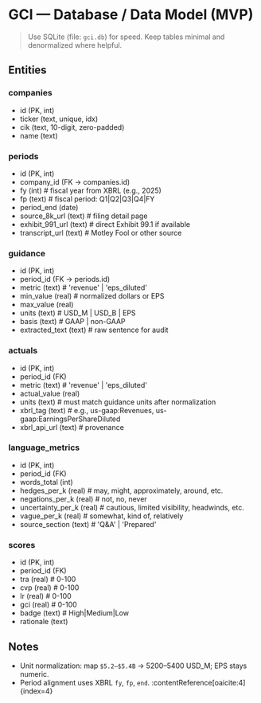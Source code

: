 # GCI — Database / Data Model (MVP)

> Use SQLite (file: `gci.db`) for speed. Keep tables minimal and denormalized where helpful.

## Entities

### companies
- id (PK, int)
- ticker (text, unique, idx)
- cik (text, 10-digit, zero-padded)
- name (text)

### periods
- id (PK, int)
- company_id (FK -> companies.id)
- fy (int)         # fiscal year from XBRL (e.g., 2025)
- fp (text)        # fiscal period: Q1|Q2|Q3|Q4|FY
- period_end (date)
- source_8k_url (text)       # filing detail page
- exhibit_991_url (text)     # direct Exhibit 99.1 if available
- transcript_url (text)      # Motley Fool or other source

### guidance
- id (PK, int)
- period_id (FK -> periods.id)
- metric (text)    # 'revenue' | 'eps_diluted'
- min_value (real) # normalized dollars or EPS
- max_value (real)
- units (text)     # USD_M | USD_B | EPS
- basis (text)     # GAAP | non-GAAP
- extracted_text (text)  # raw sentence for audit

### actuals
- id (PK, int)
- period_id (FK)
- metric (text)          # 'revenue' | 'eps_diluted'
- actual_value (real)
- units (text)           # must match guidance units after normalization
- xbrl_tag (text)        # e.g., us-gaap:Revenues, us-gaap:EarningsPerShareDiluted
- xbrl_api_url (text)    # provenance

### language_metrics
- id (PK, int)
- period_id (FK)
- words_total (int)
- hedges_per_k (real)        # may, might, approximately, around, etc.
- negations_per_k (real)     # not, no, never
- uncertainty_per_k (real)   # cautious, limited visibility, headwinds, etc.
- vague_per_k (real)         # somewhat, kind of, relatively
- source_section (text)      # 'Q&A' | 'Prepared'

### scores
- id (PK, int)
- period_id (FK)
- tra (real)    # 0-100
- cvp (real)    # 0-100
- lr (real)     # 0-100
- gci (real)    # 0-100
- badge (text)  # High|Medium|Low
- rationale (text)

## Notes
- Unit normalization: map `$5.2–$5.4B` → 5200–5400 USD_M; EPS stays numeric.
- Period alignment uses XBRL `fy`, `fp`, `end`. :contentReference[oaicite:4]{index=4}

